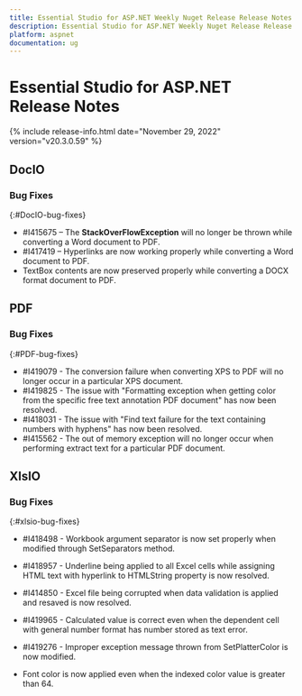 ```yaml
---
title: Essential Studio for ASP.NET Weekly Nuget Release Release Notes  
description: Essential Studio for ASP.NET Weekly Nuget Release Release Notes  
platform: aspnet
documentation: ug
---
```


# Essential Studio for ASP.NET  Release Notes  

{% include release-info.html date="November 29, 2022"  version="v20.3.0.59" %} 






## DocIO

### Bug Fixes
{:#DocIO-bug-fixes}

* \#I415675 – The **StackOverFlowException** will no longer be thrown while converting a Word document to PDF.
* \#I417419 – Hyperlinks are now working properly while converting a Word document to PDF.
* TextBox contents are now preserved properly while converting a DOCX format document to PDF.

## PDF

### Bug Fixes
{:#PDF-bug-fixes}

* \#I419079 - 	The conversion failure when converting XPS to PDF will no longer occur in a particular XPS document.
* \#I419825 - 	The issue with "Formatting exception when getting color from the specific free text annotation PDF document" has now been resolved.
* \#I418031 - 	The issue with "Find text failure for the text containing numbers with hyphens" has now been resolved.
* \#I415562 - 	The out of memory exception will no longer occur when performing extract text for a particular PDF document.

## XlsIO

### Bug Fixes
{:#xlsio-bug-fixes}

* \#I418498 - Workbook argument separator is now set properly when modified through SetSeparators method.
* \#I418957 - Underline being applied to all Excel cells while assigning HTML text with hyperlink to HTMLString property is now resolved.
* \#I414850 - Excel file being corrupted when data validation is applied and resaved is now resolved.
* \#I419965 - Calculated value is correct even when the dependent cell with general number format has number stored as text error.
* \#I419276 - Improper exception message thrown from SetPlatterColor is now modified.

* Font color is now applied even when the indexed color value is greater than 64.

